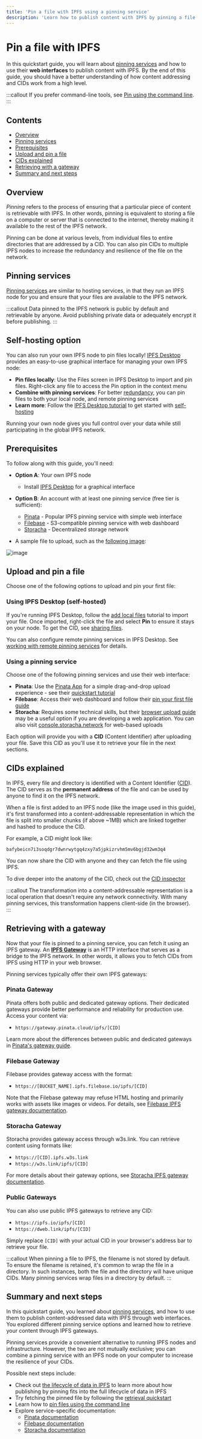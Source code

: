 ```yaml
---
title: 'Pin a file with IPFS using a pinning service'
description: 'Learn how to publish content with IPFS by pinning a file to a pinning service.'
---
```


# Pin a file with IPFS

In this quickstart guide, you will learn about [pinning services](../concepts/persistence.md#pinning-in-context) and how to use their **web interfaces** to publish content with IPFS. By the end of this guide, you should have a better understanding of how content addressing and CIDs work from a high level.

:::callout
If you prefer command-line tools, see [Pin using the command line](./pin-cli.md).
:::

## Contents <!-- omit from toc -->

- [Overview](#overview)
- [Pinning services](#pinning-services)
- [Prerequisites](#prerequisites)
- [Upload and pin a file](#upload-and-pin-a-file)
- [CIDs explained](#cids-explained)
- [Retrieving with a gateway](#retrieving-with-a-gateway)
- [Summary and next steps](#summary-and-next-steps)

## Overview

_Pinning_ refers to the process of ensuring that a particular piece of content is retrievable with IPFS. In other words, pinning is equivalent to storing a file on a computer or server that is connected to the internet, thereby making it available to the rest of the IPFS network.

Pinning can be done at various levels, from individual files to entire directories that are addressed by a CID. You can also pin CIDs to multiple IPFS nodes to increase the redundancy and resilience of the file on the network.

## Pinning services

[Pinning services](../concepts/glossary.md#pinning-service) are similar to hosting services, in that they run an IPFS node for you and ensure that your files are available to the IPFS network.

:::callout
Data pinned to the IPFS network is public by default and retrievable by anyone. Avoid publishing private data or adequately encrypt it before publishing.
:::

## Self-hosting option

You can also run your own IPFS node to pin files locally! [IPFS Desktop](../install/ipfs-desktop.md) provides an easy-to-use graphical interface for managing your own IPFS node:

- **Pin files locally**: Use the Files screen in IPFS Desktop to import and pin files. Right-click any file to access the Pin option in the context menu
- **Combine with pinning services**: For better [redundancy](../concepts/glossary.md#redundancy), you can pin files to both your local node, and remote pinning services
- **Learn more**: Follow the [IPFS Desktop tutorial](../how-to/desktop-app.md) to get started with [self-hosting](../concepts/glossary.md#self-hosting)

Running your own node gives you full control over your data while still participating in the global IPFS network.

## Prerequisites

To follow along with this guide, you'll need:

- **Option A**: Your own IPFS node
  - Install [IPFS Desktop](../install/ipfs-desktop.md) for a graphical interface

- **Option B**: An account with at least one pinning service (free tier is sufficient):
  - [Pinata](https://pinata.cloud/) - Popular IPFS pinning service with simple web interface
  - [Filebase](https://filebase.com) - S3-compatible pinning service with web dashboard
  - [Storacha](https://storacha.network) - Decentralized storage network

- A sample file to upload, such as the [following image](../quickstart/images/welcome-to-IPFS.jpg):

![image](../quickstart/images/welcome-to-IPFS.jpg)

## Upload and pin a file

Choose one of the following options to upload and pin your first file:

### Using IPFS Desktop (self-hosted)

If you're running IPFS Desktop, follow the [add local files](../how-to/desktop-app.md#add-local-files) tutorial to import your file. Once imported, right-click the file and select **Pin** to ensure it stays on your node. To get the CID, see [sharing files](../how-to/desktop-app.md#share-files).

You can also configure remote pinning services in IPFS Desktop. See [working with remote pinning services](../how-to/work-with-pinning-services.md) for details.

### Using a pinning service

Choose one of the following pinning services and use their web interface:

- **Pinata**: Use the [Pinata App](https://app.pinata.cloud) for a simple drag-and-drop upload experience - see their [quickstart tutorial](https://docs.pinata.cloud/quickstart)
- **Filebase**: Access their web dashboard and follow their [pin your first file guide](https://docs.filebase.com/getting-started/getting-started-guides/pin-your-first-file-to-ipfs)
- **Storacha**: Requires some technical skills, but their [browser upload guide](https://docs.storacha.network/how-to/upload/) may be a useful option if you are developing a web application. You can also visit [console.storacha.network](https://console.storacha.network) for web-based uploads

Each option will provide you with a **CID** (Content Identifier) after uploading your file. Save this CID as you'll use it to retrieve your file in the next sections.

## CIDs explained

In IPFS, every file and directory is identified with a Content Identifier ([CID](../concepts/content-addressing.md)). The CID serves as the **permanent address** of the file and can be used by anyone to find it on the IPFS network.

When a file is first added to an IPFS node (like the image used in this guide), it's first transformed into a content-addressable representation in which the file is split into smaller chunks (if above ~1MB) which are linked together and hashed to produce the CID.

For example, a CID might look like:

```plaintext
bafybeicn7i3soqdgr7dwnrwytgq4zxy7a5jpkizrvhm5mv6bgjd32wm3q4
```

You can now share the CID with anyone and they can fetch the file using IPFS.

To dive deeper into the anatomy of the CID, check out the [CID inspector](https://cid.ipfs.tech/#bafybeicn7i3soqdgr7dwnrwytgq4zxy7a5jpkizrvhm5mv6bgjd32wm3q4)

:::callout
The transformation into a content-addressable representation is a local operation that doesn't require any network connectivity. With many pinning services, this transformation happens client-side (in the browser).
:::

## Retrieving with a gateway

Now that your file is pinned to a pinning service, you can fetch it using an IPFS gateway. An [**IPFS Gateway**](../concepts/ipfs-gateway.md) is an HTTP interface that serves as a bridge to the IPFS network. In other words, it allows you to fetch CIDs from IPFS using HTTP in your web browser.

Pinning services typically offer their own IPFS gateways:

### Pinata Gateway
Pinata offers both public and dedicated gateway options. Their dedicated gateways provide better performance and reliability for production use. Access your content via:
- `https://gateway.pinata.cloud/ipfs/[CID]`

Learn more about the differences between public and dedicated gateways in [Pinata's gateway guide](https://knowledge.pinata.cloud/en/articles/6297294-public-gateways-vs-dedicated-gateways).

### Filebase Gateway
Filebase provides gateway access with the format:
- `https://[BUCKET_NAME].ipfs.filebase.io/ipfs/[CID]`

Note that the Filebase gateway may refuse HTML hosting and primarily works with assets like images or videos. For details, see [Filebase IPFS gateway documentation](https://docs.filebase.com/ipfs-concepts/what-is-an-ipfs-gateway).

### Storacha Gateway
Storacha provides gateway access through w3s.link. You can retrieve content using formats like:
- `https://[CID].ipfs.w3s.link`
- `https://w3s.link/ipfs/[CID]`

For more details about their gateway options, see [Storacha IPFS gateway documentation](https://docs.storacha.network/concepts/ipfs-gateways/).

### Public Gateways
You can also use public IPFS gateways to retrieve any CID:
- `https://ipfs.io/ipfs/[CID]`
- `https://dweb.link/ipfs/[CID]`

Simply replace `[CID]` with your actual CID in your browser's address bar to retrieve your file.

:::callout
When pinning a file to IPFS, the filename is not stored by default. To ensure the filename is retained, it's common to wrap the file in a directory. In such instances, both the file and the directory will have unique CIDs. Many pinning services wrap files in a directory by default.
:::

## Summary and next steps

In this quickstart guide, you learned about [pinning services](../concepts/persistence.md#pinning-in-context), and how to use them to publish content-addressed data with IPFS through web interfaces. You explored different pinning service options and learned how to retrieve your content through IPFS gateways.

Pinning services provide a convenient alternative to running IPFS nodes and infrastructure. However, the two are not mutually exclusive; you can combine a pinning service with an IPFS node on your computer to increase the resilience of your CIDs.

Possible next steps include:

- Check out [the lifecycle of data in IPFS](../concepts/lifecycle.md) to learn more about how publishing by pinning fits into the full lifecycle of data in IPFS
- Try fetching the pinned file by following the [retrieval quickstart](./retrieve.md)
- Learn how to [pin files using the command line](./pin-cli.md)
- Explore service-specific documentation:
  - [Pinata documentation](https://docs.pinata.cloud/)
  - [Filebase documentation](https://docs.filebase.com/)
  - [Storacha documentation](https://docs.storacha.network)